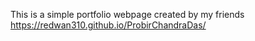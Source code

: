 This is a simple portfolio webpage created by my friends
https://redwan310.github.io/ProbirChandraDas/
